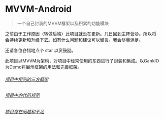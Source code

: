 # MVVM-Android
>一个自己封装的MVVM框架以及积累的功能模块

之前由于工作原因（转做后端）此项目就没在更新。几日回到主阵营😄。所以将会持续更新和升级下去。如有什么问题和建议可以留言。我会尽量满足。

还请各位吝惜地点个 star 以资鼓励。

此项目以MVVM为架构，对项目中经常使用的东西进行了封装和集成。以GankIO为Demo将展示框架的用法和完善框架。
###### [项目中用到的三方框架](doc/3rd.md)
###### [项目中的代码规范](doc/coding_standards.md)
###### [项目存在问题和不足](doc/issues.md)
